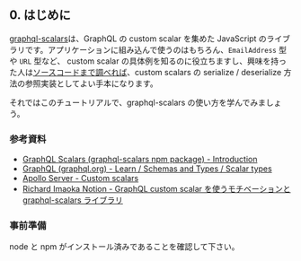 ## 0. はじめに

[graphql-scalars](https://www.graphql-scalars.dev/docs)は、GraphQL の custom scalar を集めた JavaScript のライブラリです。アプリケーションに組み込んで使うのはもちろん、`EmailAddress` 型や `URL` 型など、 custom scalar の具体例を知るのに役立ちますし、興味を持った人は[ソースコードまで調べれば](https://github.com/Urigo/graphql-scalars)、custom scalars の serialize / deserialize 方法の参照実装としてよい手本になります。

それではこのチュートリアルで、graphql-scalars の使い方を学んでみましょう。

### 参考資料

- [GraphQL Scalars (graphql-scalars npm package) - Introduction](https://www.graphql-scalars.dev/docs)
- [GraphQL (graphql.org) - Learn / Schemas and Types / Scalar types](https://graphql.org/learn/schema/#scalar-types)
- [Apollo Server - Custom scalars](https://www.apollographql.com/docs/apollo-server/schema/custom-scalars/)
- [Richard Imaoka Notion - GraphQL custom scalar を使うモチベーションと graphql-scalars ライブラリ](https://richardimaoka.notion.site/GraphQL-custom-scalar-graphql-scalars-8919db2376274a97ae883c7be43b1368)

### 事前準備

node と npm がインストール済みであることを確認して下さい。
